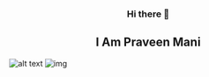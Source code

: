 <div align="center">
<h3>Hi there 👋</h3>
<h2>I Am Praveen Mani</h2>                      
</div>

![alt text](https://media.giphy.com/media/p4NLw3I4U0idi/giphy.gif)
<img src="https://media.giphy.com/media/FfbWjLcTy4X5GJCflC/giphy.gif" alt="img">

<!--
**praveenalpha/praveenalpha** is a ✨ _special_ ✨ repository because its `README.md` (this file) appears on your GitHub profile.

Here are some ideas to get you started:

- 🔭 I’m currently working on ...
- 🌱 I’m currently learning ...
- 👯 I’m looking to collaborate on ...
- 🤔 I’m looking for help with ...
- 💬 Ask me about ...
- 📫 How to reach me: ...
- 😄 Pronouns: ...
- ⚡ Fun fact: ...
-->
